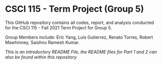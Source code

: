 # CSCI 115 - Term Project (Group 5)
This GitHub repository contains all codes, report, and analysis conducted for the CSCI 115 - Fall 2021 Term Project for Group 5. 

Group Members include: Eric Yang, Luis Gutierrez, Renato Torres, Robert Mawhinney, Saishnu Ramesh Kumar.


*This is an introductory README File, the README files for Part 1 and 2 can also be found within this repository.*

